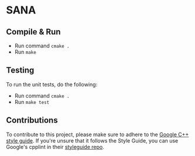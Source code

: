 # SANA

## Compile & Run

- Run command `cmake .` 
- Run `make`

## Testing

To run the unit tests, do the following:

- Run command `cmake .`
- Run `make test`


## Contributions
To contribute to this project, please make sure to adhere to the
[Google C++ style guide](https://google.github.io/styleguide/cppguide.html). If you're unsure that it follows the
Style Guide, you can use Google's cpplint in their [styleguide repo](https://github.com/google/styleguide).
